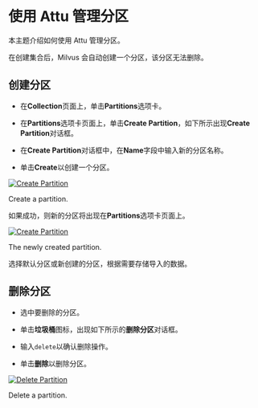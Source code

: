 使用 Attu 管理分区
============

本主题介绍如何使用 Attu 管理分区。

在创建集合后，Milvus 会自动创建一个分区，该分区无法删除。

创建分区
----

- 在**Collection**页面上，单击**Partitions**选项卡。

- 在**Partitions**选项卡页面上，单击**Create Partition**，如下所示出现**Create Partition**对话框。

- 在**Create Partition**对话框中，在**Name**字段中输入新的分区名称。

- 单击**Create**以创建一个分区。

[![Create Partition](https://milvus.io/static/f5b2fc2a0cd00152d7e5dd4312f4f2a4/1263b/insight_partition1.png "Create a partition.")](https://milvus.io/static/f5b2fc2a0cd00152d7e5dd4312f4f2a4/bbbf7/insight_partition1.png)

Create a partition.

如果成功，则新的分区将出现在**Partitions**选项卡页面上。

[![Create Partition](https://milvus.io/static/2537005e0572a32ad44182a9694e2f55/1263b/insight_partition2.png "The newly created partition.")](https://milvus.io/static/2537005e0572a32ad44182a9694e2f55/bbbf7/insight_partition2.png)

The newly created partition.

选择默认分区或新创建的分区，根据需要存储导入的数据。

删除分区
----

- 选中要删除的分区。

- 单击**垃圾桶**图标，出现如下所示的**删除分区**对话框。

- 输入`delete`以确认删除操作。

- 单击**删除**以删除分区。

[![Delete Partition](https://milvus.io/static/1e1fea3d2be181356884690006c1ca3a/1263b/insight_partition3.png "Delete a partition.")](https://milvus.io/static/1e1fea3d2be181356884690006c1ca3a/bbbf7/insight_partition3.png)

Delete a partition.

